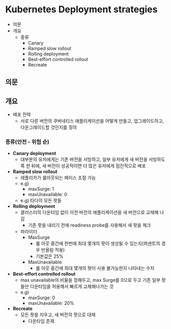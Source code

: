 # Kubernetes Deployment strategies

- 의문
- 개요
  - 종류
    - Canary
    - Ramped slow rollout
    - Rolling deployment
    - Best-effort controlled rollout
    - Recreate

## 의문

## 개요

- 배포 전략
  - 서로 다른 버전의 쿠버네티스 애플리케이션을 어떻게 만들고, 업그레이드하고, 다운그레이드할 것인지를 정의

### 종류(안전 - 위험 순)

- **Canary deployment**
  - 대부분의 유저에게는 기존 버전을 서빙하고, 일부 유저에게 새 버전을 서빙하도록 한 뒤에, 새 버전이 성공적이면 더 많은 유저에게 점진적으로 배포
- **Ramped slow rollout**
  - 레플리카가 롤아웃되는 페이스 조절 가능
  - e.g)
    - maxSurge: 1
    - maxUnavailable: 0
  - e.g) 타다의 모든 팟들
- **Rolling deployment**
  - 클러스터의 다운타임 없이 이전 버전의 애플리케이션을 새 버전으로 교체해 나감
    - 기존 팟을 내리기 전에 readiness probe를 사용해서 새 팟을 체크
  - 파라미터
    - MaxSurge
      - 롤 아웃 중간에 한번에 최대 몇개의 팟이 생성될 수 있는지(퍼센트의 경우 반올림 적용)
      - 기본값은 25%
    - MaxUnavailable
      - 롤 아웃 중간에 최대 몇개의 팟이 사용 불가능한지 나타내는 수치
- **Best-effort controlled rollout**
  - max unavailable의 비율을 정해두고, max Surge를 0으로 두고 기존 일부 팟들만 다운타임을 허용해서 빠르게 교체해나가는 것
  - e.g)
    - maxSurge: 0
    - maxUnavailable: 20%
- **Recreate**
  - 모든 팟을 지우고, 새 버전의 팟으로 대체
    - 다운타임 존재
